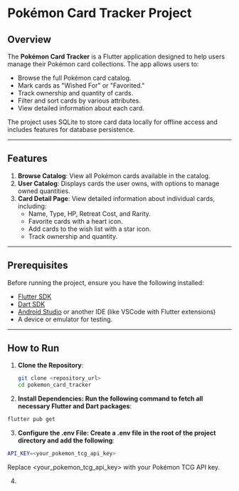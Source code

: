 # Pokémon Card Tracker Project

## Overview

The **Pokémon Card Tracker** is a Flutter application designed to help users manage their Pokémon card collections. The app allows users to:
- Browse the full Pokémon card catalog.
- Mark cards as "Wished For" or "Favorited."
- Track ownership and quantity of cards.
- Filter and sort cards by various attributes.
- View detailed information about each card.

The project uses SQLite to store card data locally for offline access and includes features for database persistence.

---

## Features

1. **Browse Catalog**: View all Pokémon cards available in the catalog.
2. **User Catalog**: Displays cards the user owns, with options to manage owned quantities.
3. **Card Detail Page**: View detailed information about individual cards, including:
   - Name, Type, HP, Retreat Cost, and Rarity.
   - Favorite cards with a heart icon.
   - Add cards to the wish list with a star icon.
   - Track ownership and quantity.

---

## Prerequisites

Before running the project, ensure you have the following installed:
- [Flutter SDK](https://flutter.dev/docs/get-started/install)
- [Dart SDK](https://dart.dev/get-dart)
- [Android Studio](https://developer.android.com/studio) or another IDE (like VSCode with Flutter extensions)
- A device or emulator for testing.

---

## How to Run

1. **Clone the Repository**:
   ```bash
   git clone <repository_url>
   cd pokemon_card_tracker

2. **Install Dependencies: Run the following command to fetch all necessary Flutter and Dart packages**:

```bash
flutter pub get
```
3. **Configure the .env File: Create a .env file in the root of the project directory and add the following**:
```bash
API_KEY=<your_pokemon_tcg_api_key>
```
Replace <your_pokemon_tcg_api_key> with your Pokémon TCG API key.

4. 

